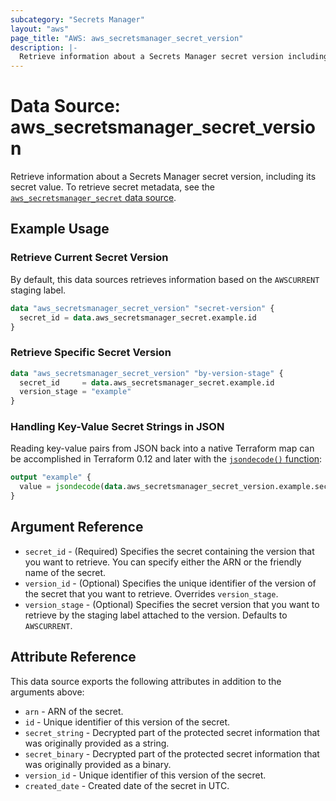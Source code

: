 ```yaml
---
subcategory: "Secrets Manager"
layout: "aws"
page_title: "AWS: aws_secretsmanager_secret_version"
description: |-
  Retrieve information about a Secrets Manager secret version including its secret value
---
```


# Data Source: aws_secretsmanager_secret_version

Retrieve information about a Secrets Manager secret version, including its secret value. To retrieve secret metadata, see the [`aws_secretsmanager_secret` data source](/docs/providers/aws/d/secretsmanager_secret.html).

## Example Usage

### Retrieve Current Secret Version

By default, this data sources retrieves information based on the `AWSCURRENT` staging label.

```terraform
data "aws_secretsmanager_secret_version" "secret-version" {
  secret_id = data.aws_secretsmanager_secret.example.id
}
```

### Retrieve Specific Secret Version

```terraform
data "aws_secretsmanager_secret_version" "by-version-stage" {
  secret_id     = data.aws_secretsmanager_secret.example.id
  version_stage = "example"
}
```

### Handling Key-Value Secret Strings in JSON

Reading key-value pairs from JSON back into a native Terraform map can be accomplished in Terraform 0.12 and later with the [`jsondecode()` function](https://www.terraform.io/docs/configuration/functions/jsondecode.html):

```terraform
output "example" {
  value = jsondecode(data.aws_secretsmanager_secret_version.example.secret_string)["key1"]
}
```

## Argument Reference

* `secret_id` - (Required) Specifies the secret containing the version that you want to retrieve. You can specify either the ARN or the friendly name of the secret.
* `version_id` - (Optional) Specifies the unique identifier of the version of the secret that you want to retrieve. Overrides `version_stage`.
* `version_stage` - (Optional) Specifies the secret version that you want to retrieve by the staging label attached to the version. Defaults to `AWSCURRENT`.

## Attribute Reference

This data source exports the following attributes in addition to the arguments above:

* `arn` - ARN of the secret.
* `id` - Unique identifier of this version of the secret.
* `secret_string` - Decrypted part of the protected secret information that was originally provided as a string.
* `secret_binary` - Decrypted part of the protected secret information that was originally provided as a binary.
* `version_id` - Unique identifier of this version of the secret.
* `created_date` - Created date of the secret in UTC.